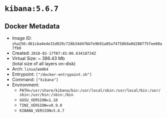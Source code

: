 # `kibana:5.6.7`

## Docker Metadata

- Image ID: `sha256:d61cba4e4e31d029c728b34d476b7e9b91a85a74758b9a0d288775fee60a7fb0`
- Created: `2018-02-17T07:45:06.63418734Z`
- Virtual Size: ~ 386.43 Mb  
  (total size of all layers on-disk)
- Arch: `linux`/`amd64`
- Entrypoint: `["/docker-entrypoint.sh"]`
- Command: `["kibana"]`
- Environment:
  - `PATH=/usr/share/kibana/bin:/usr/local/sbin:/usr/local/bin:/usr/sbin:/usr/bin:/sbin:/bin`
  - `GOSU_VERSION=1.10`
  - `TINI_VERSION=v0.9.0`
  - `KIBANA_VERSION=5.6.7`
